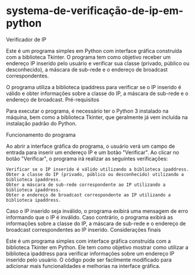 # systema-de-verificação-de-ip-em-python

Verificador de IP

Este é um programa simples em Python com interface gráfica construída com a biblioteca Tkinter. O programa tem como objetivo receber um endereço IP inserido pelo usuário e verificar sua classe (privado, público ou desconhecido), a máscara de sub-rede e o endereço de broadcast correspondentes.

O programa utiliza a biblioteca ipaddress para verificar se o IP inserido é válido e obter informações sobre a classe do IP, a máscara de sub-rede e o endereço de broadcast.
Pré-requisitos

Para executar o programa, é necessário ter o Python 3 instalado na máquina, bem como a biblioteca Tkinter, que geralmente já vem incluída na instalação padrão do Python.

Funcionamento do programa

Ao abrir a interface gráfica do programa, o usuário verá um campo de entrada para inserir um endereço IP e um botão "Verificar". Ao clicar no botão "Verificar", o programa irá realizar as seguintes verificações:

    Verificar se o IP inserido é válido utilizando a biblioteca ipaddress.
    Obter a classe do IP (privado, público ou desconhecido) utilizando a biblioteca ipaddress.
    Obter a máscara de sub-rede correspondente ao IP utilizando a biblioteca ipaddress.
    Obter o endereço de broadcast correspondente ao IP utilizando a biblioteca ipaddress.

Caso o IP inserido seja inválido, o programa exibirá uma mensagem de erro informando que o IP é inválido. Caso contrário, o programa exibirá as informações sobre a classe do IP, a máscara de sub-rede e o endereço de broadcast correspondentes ao IP inserido.
Considerações finais

Este é um programa simples com interface gráfica construída com a biblioteca Tkinter em Python. Ele tem como objetivo mostrar como utilizar a biblioteca ipaddress para verificar informações sobre um endereço IP inserido pelo usuário. O código pode ser facilmente modificado para adicionar mais funcionalidades e melhorias na interface gráfica.
